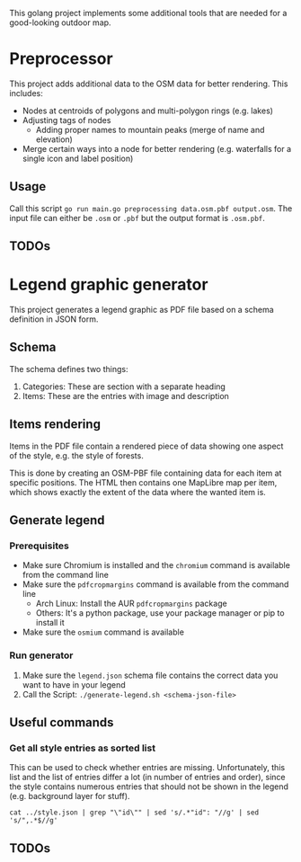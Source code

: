 This golang project implements some additional tools that are needed for a good-looking outdoor map.

# Preprocessor

This project adds additional data to the OSM data for better rendering.
This includes:

* Nodes at centroids of polygons and multi-polygon rings (e.g. lakes)
* Adjusting tags of nodes
  * Adding proper names to mountain peaks (merge of name and elevation)
* Merge certain ways into a node for better rendering (e.g. waterfalls for a single icon and label position)

## Usage

Call this script `go run main.go preprocessing data.osm.pbf output.osm`.
The input file can either be `.osm` or `.pbf` but the output format is `.osm.pbf`.

## TODOs

# Legend graphic generator

This project generates a legend graphic as PDF file based on a schema definition in JSON form.

## Schema

The schema defines two things:

1. Categories: These are section with a separate heading
2. Items: These are the entries with image and description

## Items rendering

Items in the PDF file contain a rendered piece of data showing one aspect of the style, e.g. the style of forests.

This is done by creating an OSM-PBF file containing data for each item at specific positions.
The HTML then contains one MapLibre map per item, which shows exactly the extent of the data where the wanted item is.

## Generate legend

### Prerequisites

* Make sure Chromium is installed and the `chromium` command is available from the command line
* Make sure the `pdfcropmargins` command is available from the command line
  * Arch Linux: Install the AUR `pdfcropmargins` package
  * Others: It's a python package, use your package manager or pip to install it
* Make sure the `osmium` command is available

### Run generator

1. Make sure the `legend.json` schema file contains the correct data you want to have in your legend
2. Call the Script: `./generate-legend.sh <schema-json-file>`

## Useful commands

### Get all style entries as sorted list

This can be used to check whether entries are missing.
Unfortunately, this list and the list of entries differ a lot (in number of entries and order), since the style contains numerous entries that should not be shown in the legend (e.g. background layer for stuff).

```shell
cat ../style.json | grep "\"id\"" | sed 's/.*"id": "//g' | sed 's/",.*$//g'
```

## TODOs